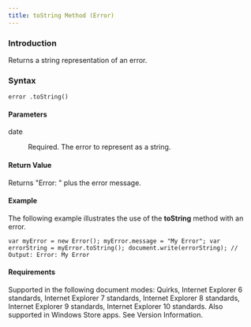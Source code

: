 ```yaml
---
title: toString Method (Error)
---
```


### Introduction 

 Returns a string representation of an error.

### Syntax 

```
error .toString()
```

#### Parameters 

<div id="sectionSection0" class="section" name="collapseableSection" style="" expanded="true">
  <dl class="authored">
    <dt>
      <span class="parameter" sdata="paramReference" xmlns:util="util">date</span>
    </dt>
    <dd>
      <p xmlns:util="util">
        Required. The error to represent as a string.
      </p>
    </dd>
  </dl>
</div>

#### Return Value 

<div id="returnValueSection" class="section" name="collapseableSection" style="">
  <p xmlns:util="util">
    Returns "Error: " plus the error message.
  </p>
</div>

#### Example 

<p xmlns:util="util">
  The following example illustrates the use of the <b>toString</b> method with an error.
</p>

```
var myError = new Error(); myError.message = "My Error"; var errorString = myError.toString(); document.write(errorString); // Output: Error: My Error
```

#### Requirements 

<div id="requirementsTitleSection" class="section" name="collapseableSection" style="">
  <p xmlns:util="util"></p>
  <p>
    Supported in the following document modes: Quirks, Internet Explorer 6 standards, Internet Explorer 7 standards, Internet Explorer 8 standards, Internet Explorer 9 standards, Internet Explorer 10
    standards. Also supported in Windows Store apps. See Version Information.
  </p>
</div>

